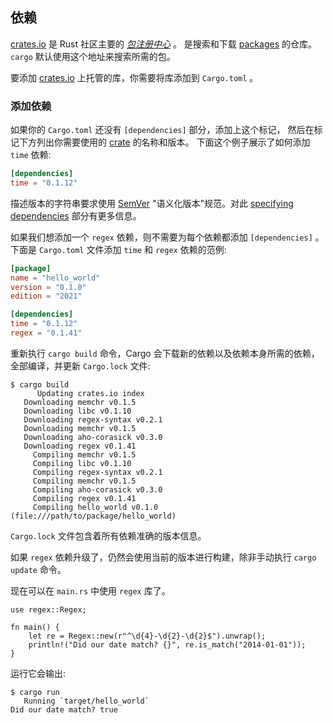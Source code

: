 ## 依赖

[crates.io] 是 Rust 社区主要的 [*包注册中心*][def-package-registry] 。
是搜索和下载 [packages][def-package] 的仓库。 `cargo` 默认使用这个地址来搜索所需的包。

要添加 [crates.io] 上托管的库，你需要将库添加到 `Cargo.toml` 。

[crates.io]: https://crates.io/

### 添加依赖

如果你的 `Cargo.toml` 还没有 `[dependencies]` 部分，添加上这个标记，
然后在标记下方列出你需要使用的 [crate][def-crate] 的名称和版本。
下面这个例子展示了如何添加 `time` 依赖:

```toml
[dependencies]
time = "0.1.12"
```

描述版本的字符串要求使用 [SemVer] "语义化版本"规范。对此 [specifying dependencies](../reference/specifying-dependencies.md) 部分有更多信息。

[SemVer]: https://semver.org

如果我们想添加一个 `regex` 依赖，则不需要为每个依赖都添加 `[dependencies]` 。
下面是 `Cargo.toml` 文件添加 `time` 和 `regex` 依赖的范例:

```toml
[package]
name = "hello_world"
version = "0.1.0"
edition = "2021"

[dependencies]
time = "0.1.12"
regex = "0.1.41"
```

重新执行 `cargo build` 命令，Cargo 会下载新的依赖以及依赖本身所需的依赖，
全部编译，并更新 `Cargo.lock` 文件:

```console
$ cargo build
      Updating crates.io index
   Downloading memchr v0.1.5
   Downloading libc v0.1.10
   Downloading regex-syntax v0.2.1
   Downloading memchr v0.1.5
   Downloading aho-corasick v0.3.0
   Downloading regex v0.1.41
     Compiling memchr v0.1.5
     Compiling libc v0.1.10
     Compiling regex-syntax v0.2.1
     Compiling memchr v0.1.5
     Compiling aho-corasick v0.3.0
     Compiling regex v0.1.41
     Compiling hello_world v0.1.0 (file:///path/to/package/hello_world)
```

`Cargo.lock` 文件包含着所有依赖准确的版本信息。

如果 `regex` 依赖升级了，仍然会使用当前的版本进行构建，除非手动执行 `cargo update` 命令。

现在可以在 `main.rs` 中使用 `regex` 库了。

```rust,ignore
use regex::Regex;

fn main() {
    let re = Regex::new(r"^\d{4}-\d{2}-\d{2}$").unwrap();
    println!("Did our date match? {}", re.is_match("2014-01-01"));
}
```

运行它会输出:

```console
$ cargo run
   Running `target/hello_world`
Did our date match? true
```

[def-crate]:             ../appendix/glossary.md#crate             '"crate" (glossary entry)'
[def-package]:           ../appendix/glossary.md#package           '"package" (glossary entry)'
[def-package-registry]:  ../appendix/glossary.md#package-registry  '"package-registry" (glossary entry)'
